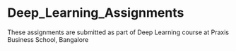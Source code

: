 # Deep_Learning_Assignments
These assignments are submitted as part of Deep Learning course at Praxis Business School, Bangalore
